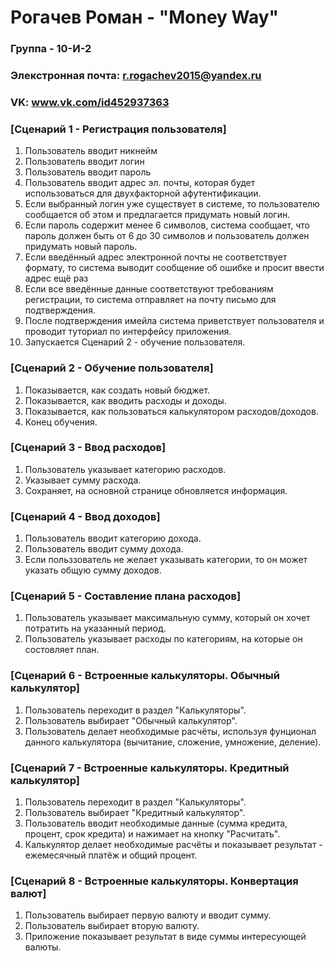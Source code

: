 # Рогачев Роман - "Money Way"

### Группа - 10-И-2
### Элекстронная почта: r.rogachev2015@yandex.ru
### VK: www.vk.com/id452937363


### [Сценарий 1 - Регистрация пользователя]

1. Пользователь вводит никнейм
2. Пользователь вводит логин
3. Пользователь вводит пароль
4. Пользователь вводит адрес эл. почты, которая будет использоваться для двухфакторной афутентификации.
5. Если выбранный логин уже существует в системе, то пользователю сообщается об этом и предлагается придумать новый логин.
6. Если пароль содержит менее 6 символов, система сообщает, что пароль должен быть от 6 до 30 символов и пользователь должен придумать новый пароль.
7. Если введённый адрес электронной почты не соответствует формату, то система выводит сообщение об ошибке и просит ввести адрес ещё раз
8. Если все введённые данные соответствуют требованиям регистрации, то система отправляет на почту письмо для подтверждения.
9. После подтверждения имейла система приветствует пользователя и проводит туториал по интерфейсу приложения.
10. Запускается Сценарий 2 - обучение пользователя.

### [Сценарий 2 - Обучение пользователя]

1. Показывается, как создать новый бюджет.
2. Показывается, как вводить расходы и доходы.
3. Показывается, как пользоваться калькулятором расходов/доходов.
4. Конец обучения.

### [Сценарий 3 - Ввод расходов]

1. Пользователь указывает категорию расходов.
2. Указывает сумму расхода.
3. Сохраняет, на основной странице обновляется информация.

### [Сценарий 4 - Ввод доходов]

1. Пользователь вводит категорию дохода.
2. Пользователь вводит сумму дохода.
3. Если польззователь не желает указывать категории, то он может указать общую сумму доходов.

### [Сценарий 5 - Составление плана расходов]

1. Пользователь указывает максимальную сумму, который он хочет потратить на указанный период.
2. Пользователь указывает расходы по категориям, на которые он состовляет план.
   
### [Сценарий 6 - Встроенные калькуляторы. Обычный калькулятор]

1. Пользователь переходит в раздел "Калькуляторы".
2. Пользователь выбирает "Обычный калькулятор".
3. Пользователь делает необходимые расчёты, используя фунционал данного калькулятора (вычитание, сложение, умножение, деление).

### [Сценарий 7 - Встроенные калькуляторы. Кредитный калькулятор]

1. Пользователь переходит в раздел "Калькуляторы".
2. Пользователь выбирает "Кредитный калькулятор".
3. Пользователь вводит необходимые данные (сумма кредита, процент, срок кредита) и нажимает на кнопку "Расчитать".
4. Калькулятор делает необходимые расчёты и показывает результат - ежемесячный платёж и общий процент.

### [Сценарий 8 - Встроенные калькуляторы. Конвертация валют]

1. Пользователь выбирает первую валюту и вводит сумму.
2. Пользователь выбирает вторую валюту.
3. Приложение показывает результат в виде суммы интересующей валюты.
